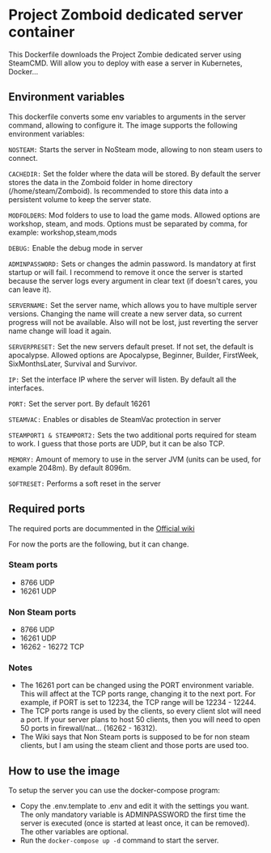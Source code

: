 # Project Zomboid dedicated server container

This Dockerfile downloads the Project Zombie dedicated server using SteamCMD. Will allow you to deploy with ease a server in Kubernetes, Docker...

## Environment variables

This dockerfile converts some env variables to arguments in the server command, allowing to configure it. The image supports the following environment variables:

`NOSTEAM:` Starts the server in NoSteam mode, allowing to non steam users to connect.

`CACHEDIR:` Set the folder where the data will be stored. By default the server stores the data in the Zomboid folder in home directory (/home/steam/Zomboid). Is recommended to store this data into a persistent volume to keep the server state.

`MODFOLDERS`: Mod folders to use to load the game mods. Allowed options are workshop, steam, and mods. Options must be separated by comma, for example: workshop,steam,mods

`DEBUG:` Enable the debug mode in server

`ADMINPASSWORD:` Sets or changes the admin password. Is mandatory at first startup or will fail. I recommend to remove it once the server is started because the server logs every argument in clear text (if doesn't cares, you can leave it).

`SERVERNAME:` Set the server name, which allows you to have multiple server versions. Changing the name will create a new server data, so current progress will not be available. Also will not be lost, just reverting the server name change will load it again.

`SERVERPRESET:` Set the new servers default preset. If not set, the default is apocalypse. Allowed options are Apocalypse, Beginner, Builder, FirstWeek, SixMonthsLater, Survival and Survivor.

`IP:` Set the interface IP where the server will listen. By default all the interfaces.

`PORT:` Set the server port. By default 16261

`STEAMVAC:` Enables or disables de SteamVac protection in server

`STEAMPORT1 & STEAMPORT2:` Sets the two additional ports required for steam to work. I guess that those ports are UDP, but it can be also TCP.

`MEMORY:` Amount of memory to use in the server JVM (units can be used, for example 2048m). By default 8096m.

`SOFTRESET:` Performs a soft reset in the server


## Required ports

The required ports are docummented in the [Official wiki](https://pzwiki.net/wiki/Dedicated_Server#Forwarding_Required_Ports)

For now the ports are the following, but it can change.

### Steam ports

* 8766 UDP
* 16261 UDP

### Non Steam ports

* 8766 UDP
* 16261 UDP
* 16262 - 16272 TCP

### Notes

* The 16261 port can be changed using the PORT environment variable. This will affect at the TCP ports range, changing it to the next port. For example, if PORT is set to 12234, the TCP range will be 12234 - 12244.
* The TCP ports range is used by the clients, so every client slot will need a port. If your server plans to host 50 clients, then you will need to open 50 ports in firewall/nat... (16262 - 16312).
* The Wiki says that Non Steam ports is supposed to be for non steam clients, but I am using the steam client and those ports are used too.

## How to use the image

To setup the server you can use the docker-compose program:

* Copy the .env.template to .env and edit it with the settings you want. The only mandatory variable is ADMINPASSWORD the first time the server is executed (once is started at least once, it can be removed). The other variables are optional.
* Run the `docker-compose up -d` command to start the server.